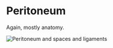 # Peritoneum 

Again, mostly anatomy. 

![Peritoneum and spaces and ligaments](docs/abdominal/images/peritoneum/png) 
